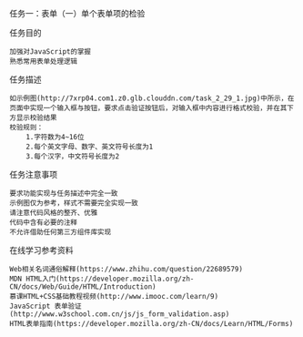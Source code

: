 任务一：表单（一）单个表单项的检验

任务目的

    加强对JavaScript的掌握
    熟悉常用表单处理逻辑

任务描述

    如示例图(http://7xrp04.com1.z0.glb.clouddn.com/task_2_29_1.jpg)中所示，在页面中实现一个输入框与按钮，要求点击验证按钮后，对输入框中内容进行格式校验，并在其下方显示校验结果
    校验规则：
        1.字符数为4~16位
        2.每个英文字母、数字、英文符号长度为1
        3.每个汉字，中文符号长度为2

任务注意事项

    要求功能实现与任务描述中完全一致
    示例图仅为参考，样式不需要完全实现一致
    请注意代码风格的整齐、优雅
    代码中含有必要的注释
    不允许借助任何第三方组件库实现

在线学习参考资料

    Web相关名词通俗解释(https://www.zhihu.com/question/22689579)
    MDN HTML入门(https://developer.mozilla.org/zh-CN/docs/Web/Guide/HTML/Introduction)
    慕课HTML+CSS基础教程视频(http://www.imooc.com/learn/9)
    JavaScript 表单验证(http://www.w3school.com.cn/js/js_form_validation.asp)
    HTML表单指南(https://developer.mozilla.org/zh-CN/docs/Learn/HTML/Forms)
